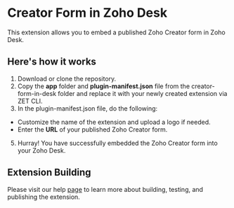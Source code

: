 # Creator Form in Zoho Desk
This extension allows you to embed a published Zoho Creator form in Zoho Desk.

## Here's how it works
1. Download or clone the repository.
2. Copy the **app** folder and **plugin-manifest.json** file from the creator-form-in-desk folder and replace it with your newly created extension via ZET CLI.
4. In the plugin-manifest.json file, do the following:
 * Customize the name of the extension and upload a logo if needed.
 * Enter the **URL** of your published Zoho Creator form.
5. Hurray! You have successfully embedded the Zoho Creator form into your Zoho Desk.

## Extension Building
Please visit our help [page](https://www.zoho.com/desk/extensions/guide/#quick-start) to learn more about building, testing, and publishing the extension.